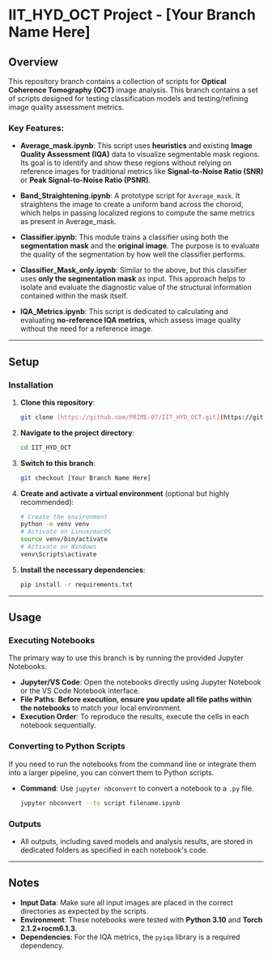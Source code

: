 # IIT_HYD_OCT Project - [Your Branch Name Here]

## Overview

This repository branch contains a collection of scripts for **Optical Coherence Tomography (OCT)** image analysis. This branch contains a set of scripts designed for testing classification models and testing/refining image quality assessment metrics.

### Key Features:

* **Average_mask.ipynb**: This script uses **heuristics** and existing **Image Quality Assessment (IQA)** data to visualize segmentable mask regions. Its goal is to identify and show these regions without relying on reference images for traditional metrics like **Signal-to-Noise Ratio (SNR)** or **Peak Signal-to-Noise Ratio (PSNR)**.

* **Band_Straightening.ipynb**: A prototype script for `Average_mask`. It straightens the image to create a uniform band across the choroid, which helps in passing localized regions to compute the same metrics as present in Average_mask.

* **Classifier.ipynb**: This module trains a classifier using both the **segmentation mask** and the **original image**. The purpose is to evaluate the quality of the segmentation by how well the classifier performs.

* **Classifier_Mask_only.ipynb**: Similar to the above, but this classifier uses **only the segmentation mask** as input. This approach helps to isolate and evaluate the diagnostic value of the structural information contained within the mask itself.

* **IQA_Metrics.ipynb**: This script is dedicated to calculating and evaluating **no-reference IQA metrics**, which assess image quality without the need for a reference image.

---

## Setup

### Installation

1.  **Clone this repository**:
    ```bash
    git clone [https://github.com/PRIME-07/IIT_HYD_OCT.git](https://github.com/PRIME-07/IIT_HYD_OCT.git)
    ```

2.  **Navigate to the project directory**:
    ```bash
    cd IIT_HYD_OCT
    ```

3.  **Switch to this branch**:
    ```bash
    git checkout [Your Branch Name Here]
    ```

4.  **Create and activate a virtual environment** (optional but highly recommended):
    ```bash
    # Create the environment
    python -m venv venv
    # Activate on Linux/macOS
    source venv/bin/activate
    # Activate on Windows
    venv\Scripts\activate
    ```

5.  **Install the necessary dependencies**:
    ```bash
    pip install -r requirements.txt
    ```

---

## Usage

### Executing Notebooks

The primary way to use this branch is by running the provided Jupyter Notebooks.

* **Jupyter/VS Code**: Open the notebooks directly using Jupyter Notebook or the VS Code Notebook interface.
* **File Paths**: **Before execution, ensure you update all file paths within the notebooks** to match your local environment.
* **Execution Order**: To reproduce the results, execute the cells in each notebook sequentially.

### Converting to Python Scripts

If you need to run the notebooks from the command line or integrate them into a larger pipeline, you can convert them to Python scripts.

* **Command**: Use `jupyter nbconvert` to convert a notebook to a `.py` file.
    ```bash
    jupyter nbconvert --to script filename.ipynb
    ```

### Outputs

* All outputs, including saved models and analysis results, are stored in dedicated folders as specified in each notebook's code.

---

## Notes

* **Input Data**: Make sure all input images are placed in the correct directories as expected by the scripts.
* **Environment**: These notebooks were tested with **Python 3.10** and **Torch 2.1.2+rocm6.1.3**.
* **Dependencies**: For the IQA metrics, the `pyiqa` library is a required dependency.
